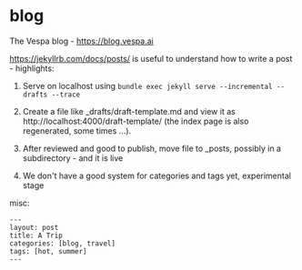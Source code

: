 # blog
The Vespa blog - https://blog.vespa.ai

https://jekyllrb.com/docs/posts/ is useful to understand how to write a post - highlights:

1. Serve on localhost using ```bundle exec jekyll serve --incremental --drafts --trace```

1. Create a file like _drafts/draft-template.md and view it as http://localhost:4000/draft-template/ (the index page is also regenerated, some times ...).

1. After reviewed and good to publish, move file to _posts, possibly in a subdirectory - and it is live

1. We don't have a good system for categories and tags yet, experimental stage




misc:
```
---
layout: post
title: A Trip
categories: [blog, travel]
tags: [hot, summer]
---
```
